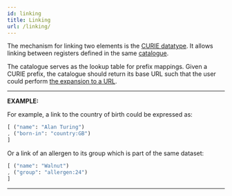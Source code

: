 ```yaml
---
id: linking
title: Linking
url: /linking/
---
```


The mechanism for linking two elements is the [CURIE datatype](/datatypes/curie/).
It allows linking between registers defined in the same [catalogue](/glossary/catalogue/).

The catalogue serves as the lookup table for prefix mappings. Given a CURIE
prefix, the catalogue should return its base URL such that the user could
perform [the expansion to a URL](/datatypes/curie#expansion-to-url).

***
**EXAMPLE:**

For example, a link to the country of birth could be expressed as:

```elm
[ ("name": "Alan Turing")
, ("born-in": "country:GB")
]
```

Or a link of an allergen to its group which is part of the same dataset:

```elm
[ ("name": "Walnut")
, ("group": "allergen:24")
]
```
***
